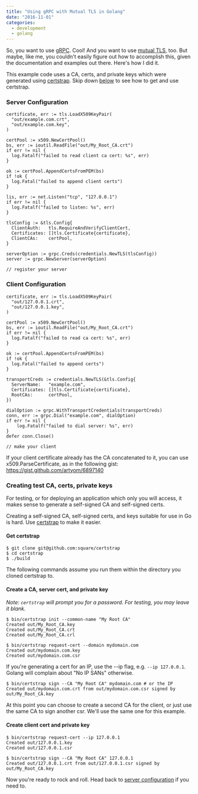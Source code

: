 ```yaml
---
title: "Using gRPC with Mutual TLS in Golang"
date: "2016-11-01"
categories:
  - development
  - golang
---
```


So, you want to use [gRPC](http://www.grpc.io). Cool! And you want to use
[mutual TLS](https://en.wikipedia.org/wiki/Mutual_authentication), too. But
maybe, like me, you couldn't easily figure out how to accomplish this, given
the documentation and examples out there. Here's how I did it.

<!--more-->

This example code uses a CA, certs, and private keys which were generated using
[certstrap](https://github.com/square/certstrap). Skip down
[below](#creating-test-ca-certs-private-keys) to see how to get and use
certstrap.

### Server Configuration

```
certificate, err := tls.LoadX509KeyPair(
  "out/example.com.crt",
  "out/example.com.key",
)

certPool := x509.NewCertPool()
bs, err := ioutil.ReadFile("out/My_Root_CA.crt")
if err != nil {
  log.Fatalf("failed to read client ca cert: %s", err)
}

ok := certPool.AppendCertsFromPEM(bs)
if !ok {
  log.Fatal("failed to append client certs")
}

lis, err := net.Listen("tcp", "127.0.0.1")
if err != nil {
  log.Fatalf("failed to listen: %s", err)
}

tlsConfig := &tls.Config{
  ClientAuth:   tls.RequireAndVerifyClientCert,
  Certificates: []tls.Certificate{certificate},
  ClientCAs:    certPool,
}

serverOption := grpc.Creds(credentials.NewTLS(tlsConfig))
server := grpc.NewServer(serverOption)

// register your server
```

### Client Configuration

```
certificate, err := tls.LoadX509KeyPair(
  "out/127.0.0.1.crt",
  "out/127.0.0.1.key",
)

certPool := x509.NewCertPool()
bs, err := ioutil.ReadFile("out/My_Root_CA.crt")
if err != nil {
  log.Fatalf("failed to read ca cert: %s", err)
}

ok := certPool.AppendCertsFromPEM(bs)
if !ok {
  log.Fatal("failed to append certs")
}

transportCreds := credentials.NewTLS(&tls.Config{
  ServerName:   "example.com",
  Certificates: []tls.Certificate{certificate},
  RootCAs:      certPool,
})

dialOption := grpc.WithTransportCredentials(transportCreds)
conn, err := grpc.Dial("example.com", dialOption)
if err != nil {
    log.Fatalf("failed to dial server: %s", err)
}
defer conn.Close()

// make your client
```

If your client certificate already has the CA concatenated to it, you can use
x509.ParseCertificate, as in the following gist:
https://gist.github.com/artyom/6897140

### Creating test CA, certs, private keys

For testing, or for deploying an application which only you will access, it
makes sense to generate a self-signed CA and self-signed certs.

Creating a self-signed CA, self-signed certs, and keys suitable for use in Go
is hard. Use [certstrap](https://github.com/square/certstrap) to make it
easier.

#### Get certstrap

```
$ git clone git@github.com:square/certstrap
$ cd certstrap
$ ./build
```

The following commands assume you run them within the directory you cloned
certstrap to.

#### Create a CA, server cert, and private key

*Note: `certstrap` will prompt you for a password. For testing, you may leave
it blank.*

```
$ bin/certstrap init --common-name "My Root CA"
Created out/My_Root_CA.key
Created out/My_Root_CA.crt
Created out/My_Root_CA.crl

$ bin/certstrap request-cert --domain mydomain.com
Created out/mydomain.com.key
Created out/mydomain.com.csr
```

If you're generating a cert for an IP, use the --ip flag, e.g. `--ip
127.0.0.1`. Golang will complain about "No IP SANs" otherwise.

```
$ bin/certstrap sign --CA "My Root CA" mydomain.com # or the IP
Created out/mydomain.com.crt from out/mydomain.com.csr signed by out/My_Root_CA.key
```

At this point you can choose to create a second CA for the client, or just use
the same CA to sign another csr. We'll use the same one for this example.

#### Create client cert and private key

```
$ bin/certstrap request-cert --ip 127.0.0.1
Created out/127.0.0.1.key
Created out/127.0.0.1.csr

$ bin/certstrap sign --CA "My Root CA" 127.0.0.1
Created out/127.0.0.1.crt from out/127.0.0.1.csr signed by out/My_Root_CA.key
```

Now you're ready to rock and roll. Head back to [server
configuration](#server-configuration) if you need to.
